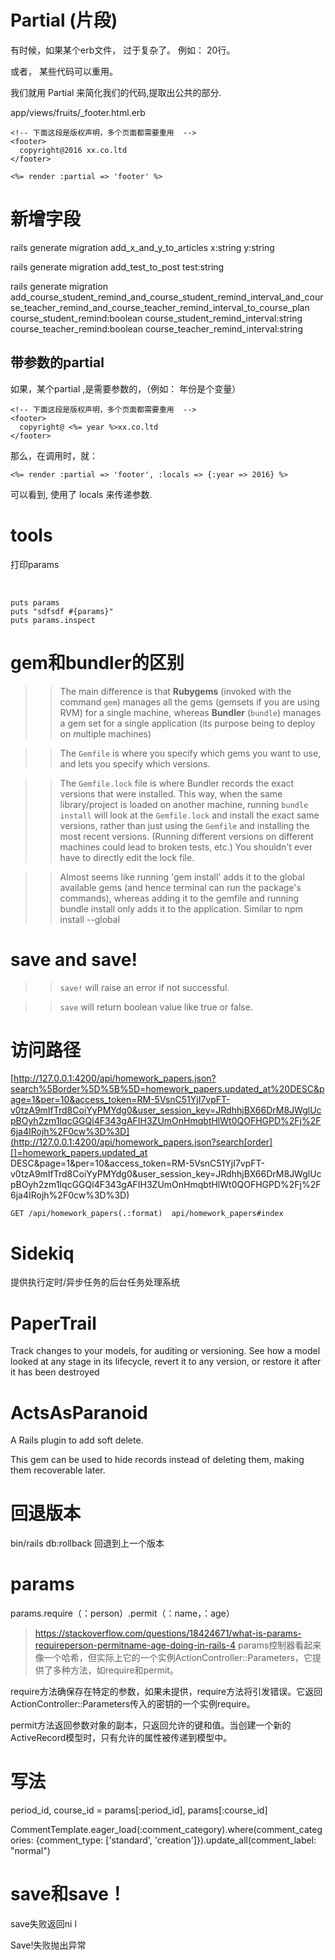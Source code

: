 # Partial (片段)

有时候，如果某个erb文件， 过于复杂了。 例如： 20行。

或者， 某些代码可以重用。

我们就用 Partial 来简化我们的代码,提取出公共的部分.

app/views/fruits/_footer.html.erb

```
<!-- 下面这段是版权声明，多个页面都需要重用  -->
<footer>
  copyright@2016 xx.co.ltd
</footer>
```

```
<%= render :partial => 'footer' %>
```

# 新增字段

rails generate migration add_x_and_y_to_articles x:string y:string

rails generate migration add_test_to_post test:string

rails generate migration add_course_student_remind_and_course_student_remind_interval_and_course_teacher_remind_and_course_teacher_remind_interval_to_course_plan course_student_remind:boolean course_student_remind_interval:string course_teacher_remind:boolean course_teacher_remind_interval:string

## 带参数的partial

如果，某个partial ,是需要参数的，（例如： 年份是个变量）

```
<!-- 下面这段是版权声明，多个页面都需要重用  -->
<footer>
  copyright@ <%= year %>xx.co.ltd
</footer>
```

那么，在调用时，就：

```
<%= render :partial => 'footer', :locals => {:year => 2016} %>
```

可以看到, 使用了 locals 来传递参数.





# tools

打印params

​	

```
puts params
puts "sdfsdf #{params}"
puts params.inspect
```

# gem和bundler的区别

> > The main difference is that **Rubygems** (invoked with the command `gem`) manages all the gems (gemsets if you are using RVM) for a single machine, whereas **Bundler** (`bundle`) manages a gem set for a single application (its purpose being to deploy on multiple machines)

> > The `Gemfile` is where you specify which gems you want to use, and lets you specify which versions.

> > The `Gemfile.lock` file is where Bundler records the exact versions that were installed. This way, when the same library/project is loaded on another machine, running `bundle install` will look at the `Gemfile.lock` and install the exact same versions, rather than just using the `Gemfile` and installing the most recent versions. (Running different versions on different machines could lead to broken tests, etc.) You shouldn't ever have to directly edit the lock file.

> > Almost seems like running 'gem install' adds it to the global available gems (and hence terminal can run the package's commands), whereas adding it to the gemfile and running bundle install only adds it to the application. Similar to npm install --global

# save and save!

> > `save!` will raise an error if not successful.

> > `save` will return boolean value like true or false.

# 访问路径

[http://127.0.0.1:4200/api/homework_papers.json?search%5Border%5D%5B%5D=homework_papers.updated_at%20DESC&page=1&per=10&access_token=RM-5VsnC51YjI7vpFT-v0tzA9mIfTrd8CoiYyPMYdg0&user_session_key=JRdhhjBX66DrM8JWglUcpBOyh2zm1IqcGGQl4F343gAFIH3ZUmOnHmqbtHlWt0QOFHGPD%2Fj%2F6ja4IRojh%2F0cw%3D%3D](http://127.0.0.1:4200/api/homework_papers.json?search[order][]=homework_papers.updated_at DESC&page=1&per=10&access_token=RM-5VsnC51YjI7vpFT-v0tzA9mIfTrd8CoiYyPMYdg0&user_session_key=JRdhhjBX66DrM8JWglUcpBOyh2zm1IqcGGQl4F343gAFIH3ZUmOnHmqbtHlWt0QOFHGPD%2Fj%2F6ja4IRojh%2F0cw%3D%3D)
```
GET /api/homework_papers(.:format)  api/homework_papers#index
```

# Sidekiq

提供执行定时/异步任务的后台任务处理系统

# PaperTrail

Track changes to your models, for auditing or versioning. See how a model looked at any stage in its lifecycle, revert it to any version, or restore it after it has been destroyed

# ActsAsParanoid

A Rails plugin to add soft delete.

This gem can be used to hide records instead of deleting them, making them recoverable later.

# 回退版本

bin/rails db:rollback     回退到上一个版本

# params

params.require（：person）.permit（：name，：age）
>https://stackoverflow.com/questions/18424671/what-is-params-requireperson-permitname-age-doing-in-rails-4
params控制器看起来像一个哈希，但实际上它的一个实例ActionController::Parameters，它提供了多种方法，如require和permit。

require方法确保存在特定的参数，如果未提供，require方法将引发错误。它返回ActionController::Parameters传入的密钥的一个实例require。

permit方法返回参数对象的副本，只返回允许的键和值。当创建一个新的ActiveRecord模型时，只有允许的属性被传递到模型中。
# 写法
period_id, course_id = params[:period_id], params[:course_id]

 CommentTemplate.eager_load(:comment_category).where(comment_categories: {comment_type: ['standard', 'creation']}).update_all(comment_label: "normal")

# save和save！

save失败返回ni l

Save!失败抛出异常